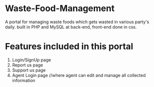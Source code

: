 # Waste-Food-Management

A portal for managing waste foods which gets wasted in various party's daily.
built in PHP and MySQL at back-end, front-end done in css.

# Features included in this portal

1. Login/SignUp page
2. Report us page
3. Support us page
4. Agent Login page //where agent can edit and manage all collected information
